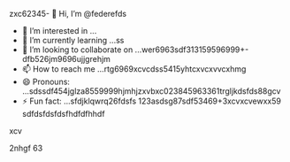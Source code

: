 zxc62345- 👋 Hi, I’m @federefds
- 👀 I’m interested in ...
- 🌱 I’m currently learning ...ss
- 💞️ I’m looking to collaborate on ...wer6963sdf313159596999+-dfb526jm9696ujjgrehjm
- 📫 How to reach me ...rtg6969xcvcdss5415yhtcxvcxvvcxhmg
- 😄 Pronouns: ...sdssdf454jglza8559999hjmhjzxvbxc023845963361trgljkdsfds88gcv
- ⚡ Fun fact: ...sfdjklqwrq26fdsfs
123asdsg87sdf53469+3xcvxcvewxx59
  sdfdsfdsfdsfhdfdfhhdf
<!---456115426
federefds/federefds is a ✨ special ✨ repository because its `README.md` (11this file) appears on your GitHub profjllil26e.fgfgfg1052
You can click the Preview link to take a look at your changes.450225
--->xcv
2nhgf
63
